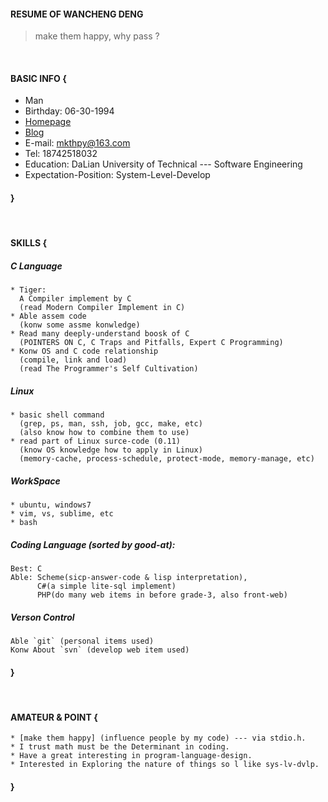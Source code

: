 #### RESUME OF WANCHENG DENG
> make them happy, why pass ?

<br/>

#### BASIC INFO {
* Man
* Birthday: 06-30-1994
* [Homepage](https://whps.github.io)
* [Blog](https://github.com/whps/whps.github.io/issues)
* E-mail: mkthpy@163.com
* Tel: 18742518032
* Education: DaLian University of Technical --- Software Engineering
* Expectation-Position: System-Level-Develop

#### }
<br/>

#### SKILLS {
##### C Language
```
* Tiger: 
  A Compiler implement by C
  (read Modern Compiler Implement in C)
* Able assem code 
  (konw some assme konwledge)
* Read many deeply-understand boosk of C 
  (POINTERS ON C, C Traps and Pitfalls, Expert C Programming)
* Konw OS and C code relationship 
  (compile, link and load)
  (read The Programmer's Self Cultivation)
```

##### Linux
```
* basic shell command 
  (grep, ps, man, ssh, job, gcc, make, etc)
  (also know how to combine them to use)
* read part of Linux surce-code (0.11)
  (know OS knowledge how to apply in Linux)
  (memory-cache, process-schedule, protect-mode, memory-manage, etc)
```

##### WorkSpace
```
* ubuntu, windows7
* vim, vs, sublime, etc
* bash
```

##### Coding Language (sorted by good-at):
```
Best: C
Able: Scheme(sicp-answer-code & lisp interpretation), 
      C#(a simple lite-sql implement)
      PHP(do many web items in before grade-3, also front-web)
```

##### Verson Control
```
Able `git` (personal items used)
Konw About `svn` (develop web item used)
```

#### }
<br/>

#### AMATEUR & POINT {
```
* [make them happy] (influence people by my code) --- via stdio.h.
* I trust math must be the Determinant in coding.
* Have a great interesting in program-language-design.
* Interested in Exploring the nature of things so l like sys-lv-dvlp.
```
#### }
